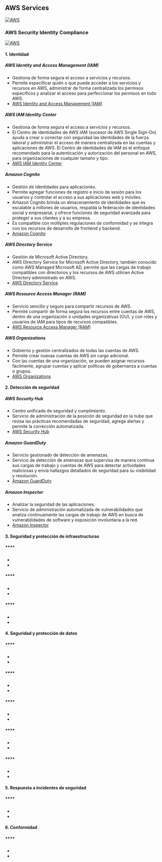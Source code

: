 ## AWS Services
[![AWS](https://img.shields.io/badge/AWS_Services-ff9900?style=for-the-badge&logo=amazon&logoColor=white&labelColor=101010)](https://github.com/Alberto-mt/AWS/blob/main/Resumen_Servicios_AWS/index.md)

### AWS Security Identity Compliance
[![AWS](https://img.shields.io/badge/AWS_Security_Identity_Compliance-447ac0?style=for-the-badge&logo=amazon&logoColor=white&labelColor=101010)](https://github.com/Alberto-mt/AWS/blob/main/Resumen_Servicios_AWS/categories/AWS_Security_Identity_Compliance.md)

#### 1. Identidad
##### **AWS Identity and Access Management (IAM)**
- Gestiona de forma segura el acceso a servicios y recursos.
- Permite especificar quién o qué puede acceder a los servicios y recursos en AWS, administrar de forma centralizada los permisos específicos y analizar el acceso para perfeccionar los permisos en todo AWS.
- [AWS Identity and Access Management (IAM)](https://aws.amazon.com/es/iam/)

##### **AWS IAM Identity Center**
- Gestiona de forma segura el acceso a servicios y recursos.
- El Centro de identidades de AWS IAM (sucesor de AWS Single Sign-On) ayuda a crear o conectar con seguridad las identidades de la fuerza laboral y administrar el acceso de manera centralizada en las cuentas y aplicaciones de AWS. El Centro de identidades de IAM es el enfoque recomendado para la autenticación y autorización del personal en AWS, para organizaciones de cualquier tamaño y tipo.
- [AWS IAM Identity Center](https://aws.amazon.com/es/iam/identity-center/)

##### **Amazon Cognito**
- Gestión de identidades para aplicaciones.
- Permite agregar funciones de registro e inicio de sesión para los usuarios y controlar el acceso a sus aplicaciones web y móviles.
- Amazon Cognito brinda un almacenamiento de identidades que es escalable a millones de usuarios, respalda la federación de identidades social y empresarial, y ofrece funciones de seguridad avanzada para proteger a sus clientes y a su empresa.
- Es compatible con múltiples regulaciones de conformidad y se integra con los recursos de desarrollo de frontend y backend.
- [Amazon Cognito](https://aws.amazon.com/es/cognito/)

##### **AWS Directory Service**
- Gestión de Microsoft Active Directory.
- AWS Directory Service for Microsoft Active Directory, también conocido como AWS Managed Microsoft AD, permite que las cargas de trabajo compatibles con directorios y los recursos de AWS utilicen Active Directory administrado en AWS.
- [AWS Directory Service](https://aws.amazon.com/es/directoryservice/)

##### **AWS Resource Access Manager (RAM)**
- Servicio sencillo y seguro para compartir recursos de AWS.
- Permite compartir de forma segura los recursos entre cuentas de AWS, dentro de una organización o unidades organizativas (OU), y con roles y usuarios de IAM para tipos de recursos compatibles.
- [AWS Resource Access Manager (RAM)](https://aws.amazon.com/ram/)

##### **AWS Organizations**
- Gobierno y gestión centralizados de todas las cuentas de AWS.
- Permite crear nuevas cuentas de AWS sin cargo adicional.
- Con las cuentas de una organización, se pueden asignar recursos fácilmente, agrupar cuentas y aplicar políticas de gobernanza a cuentas o grupos.
- [AWS Organizations](https://aws.amazon.com/organizations/)

#### 2. Detección de seguridad
##### **AWS Security Hub**
- Centro unificado de seguridad y cumplimiento.
- Servicio de administración de la posición de seguridad en la nube que revisa las prácticas recomendadas de seguridad, agrega alertas y permite la corrección automatizada.
- [AWS Security Hub](https://aws.amazon.com/es/security-hub/)

##### **Amazon GuardDuty**
- Servicio gestionado de detección de amenazas.
- Servicio de detección de amenazas que supervisa de manera continua sus cargas de trabajo y cuentas de AWS para detectar actividades maliciosas y envía hallazgos detallados de seguridad para su visibilidad y resolución.
- [Amazon GuardDuty](https://aws.amazon.com/es/guardduty/)

##### **Amazon Inspector**
- Analizar la seguridad de las aplicaciones.
- Servicio de administración automatizada de vulnerabilidades que analiza continuamente las cargas de trabajo de AWS en busca de vulnerabilidades de software y exposición involuntaria a la red.
- [Amazon Inspector](https://aws.amazon.com/es/inspector/)

#### 3. Seguridad y protección de infraestructuras
##### ****
- 
- []()

##### ****
- 
- []()

##### ****
- 
- []()

#### 4. Seguridad y protección de datos
##### ****
- 
- []()

##### ****
- 
- []()

##### ****
- 
- []()

##### ****
- 
- []()

##### ****
- 
- []()

#### 5. Respuesta a incidentes de seguridad
##### ****
- 
- []()

#### 6. Conformidad
##### ****
- 
- []()

